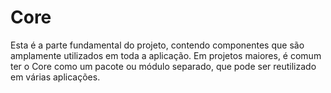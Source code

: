 # Core

Esta é a parte fundamental do projeto, contendo componentes que são amplamente utilizados em toda a aplicação. Em projetos maiores, é comum ter o Core como um pacote ou módulo separado, que pode ser reutilizado em várias aplicações.
